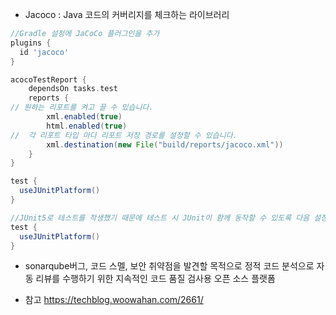 
- Jacoco : Java 코드의 커버리지를 체크하는 라이브러리


```groovy
//Gradle 설정에 JaCoCo 플러그인을 추가
plugins {
  id 'jacoco'
}

acocoTestReport {
    dependsOn tasks.test
    reports {
// 원하는 리포트를 켜고 끌 수 있습니다.
        xml.enabled(true)
        html.enabled(true)
//  각 리포트 타입 마다 리포트 저장 경로를 설정할 수 있습니다.
        xml.destination(new File("build/reports/jacoco.xml"))
    }
}

test {
  useJUnitPlatform()
}

//JUnit5로 테스트를 작생했기 때문에 테스트 시 JUnit이 함께 동작할 수 있도록 다음 설정을 해줍니다.
test {
  useJUnitPlatform()
}
```

- sonarqube버그, 코드 스멜, 보안 취약점을 발견할 목적으로 정적 코드 분석으로 자동 리뷰를 수행하기 위한 지속적인 코드 품질 검사용 오픈 소스 플랫폼

* 참고
https://techblog.woowahan.com/2661/
